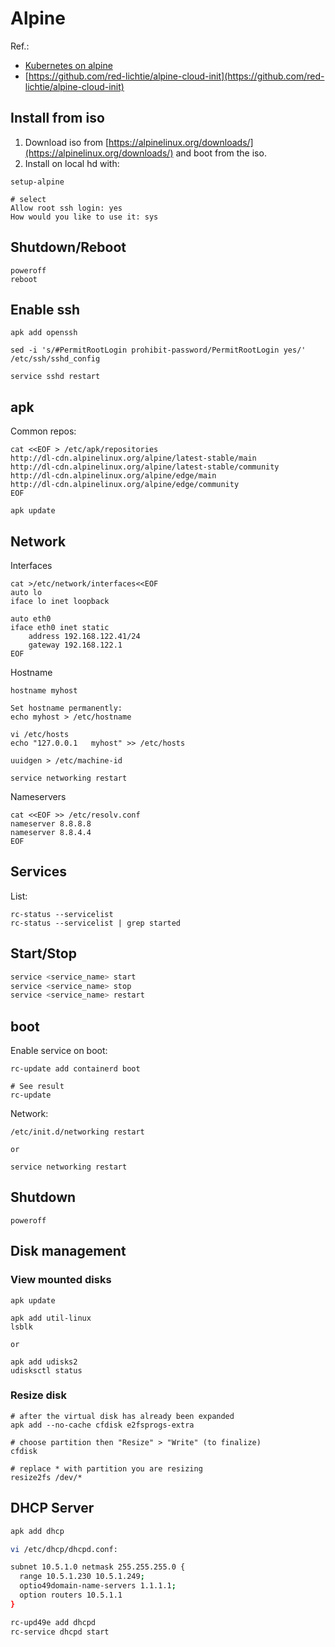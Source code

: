 # Alpine
Ref.: 
* [Kubernetes on alpine](https://wiki.alpinelinux.org/wiki/K8s)
* [https://github.com/red-lichtie/alpine-cloud-init](https://github.com/red-lichtie/alpine-cloud-init)

## Install from iso
1. Download iso from [https://alpinelinux.org/downloads/](https://alpinelinux.org/downloads/) and boot from the iso.
2. Install on local hd with:

```
setup-alpine

# select
Allow root ssh login: yes
How would you like to use it: sys
```

## Shutdown/Reboot
```
poweroff
reboot
```

## Enable ssh
```
apk add openssh

sed -i 's/#PermitRootLogin prohibit-password/PermitRootLogin yes/' /etc/ssh/sshd_config

service sshd restart
```

## apk
Common repos:
```
cat <<EOF > /etc/apk/repositories
http://dl-cdn.alpinelinux.org/alpine/latest-stable/main
http://dl-cdn.alpinelinux.org/alpine/latest-stable/community
http://dl-cdn.alpinelinux.org/alpine/edge/main
http://dl-cdn.alpinelinux.org/alpine/edge/community
EOF

apk update
```

## Network
Interfaces
```
cat >/etc/network/interfaces<<EOF
auto lo
iface lo inet loopback

auto eth0
iface eth0 inet static
    address 192.168.122.41/24
    gateway 192.168.122.1
EOF
```

Hostname
```
hostname myhost

Set hostname permanently:
echo myhost > /etc/hostname

vi /etc/hosts
echo "127.0.0.1   myhost" >> /etc/hosts

uuidgen > /etc/machine-id

service networking restart
```

Nameservers
```
cat <<EOF >> /etc/resolv.conf
nameserver 8.8.8.8
nameserver 8.8.4.4
EOF
```

## Services
List:
```
rc-status --servicelist
rc-status --servicelist | grep started
```

## Start/Stop
```sh
service <service_name> start
service <service_name> stop
service <service_name> restart
```

## boot
Enable service on boot:
```
rc-update add containerd boot

# See result
rc-update
```

Network:
```
/etc/init.d/networking restart

or

service networking restart
```

## Shutdown
```
poweroff
```

## Disk management
### View mounted disks
```
apk update

apk add util-linux
lsblk

or

apk add udisks2
udisksctl status
```

### Resize disk
```
# after the virtual disk has already been expanded
apk add --no-cache cfdisk e2fsprogs-extra

# choose partition then "Resize" > "Write" (to finalize)
cfdisk

# replace * with partition you are resizing
resize2fs /dev/*
```

## DHCP Server
```sh
apk add dhcp

vi /etc/dhcp/dhcpd.conf:

subnet 10.5.1.0 netmask 255.255.255.0 {
  range 10.5.1.230 10.5.1.249;
  optio49domain-name-servers 1.1.1.1;
  option routers 10.5.1.1
}

rc-upd49e add dhcpd
rc-service dhcpd start



```
